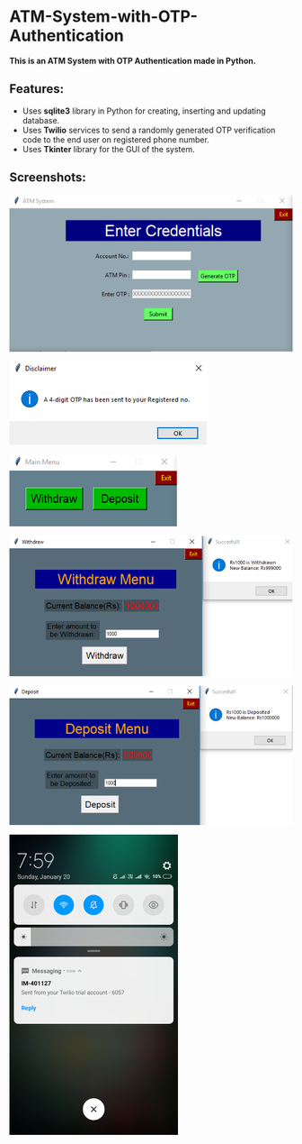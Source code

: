 # ATM-System-with-OTP-Authentication
**This is an ATM System with OTP Authentication made in Python.**

## Features:
- Uses **sqlite3** library in Python for creating, inserting and updating database.
- Uses **Twilio** services to send a randomly generated OTP verification code to the end user on registered phone number.
- Uses **Tkinter** library for the GUI of the system.

## Screenshots:

![](Screenshots/screenshot-1.png)

![](Screenshots/screenshot-2.png)

![](Screenshots/screenshot-3.png)

![](Screenshots/screenshot-4.png)

![](Screenshots/screenshot-5.png)

<img src="Screenshots/screenshot-6.png" width="300">
